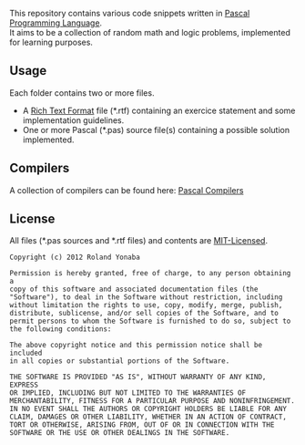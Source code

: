 This repository contains various code snippets written in [Pascal Programming Language](http://en.wikipedia.org/wiki/Pascal_%28programming_language%29).<br/>
It aims to be a collection of random math and logic problems, implemented for learning purposes.

## Usage ##
Each folder contains two or more files.
* A [Rich Text Format](http://en.wikipedia.org/wiki/Rich_Text_Format) file (*.rtf) containing an exercice statement and some implementation guidelines.
* One or more Pascal (*.pas) source file(s) containing a possible solution implemented.

## Compilers ##
A collection of compilers can be found here:
[Pascal Compilers](http://en.wikipedia.org/wiki/Category:Pascal_compilers)

## License ##
All files (*.pas sources and *.rtf files) and contents are [MIT-Licensed](http://www.opensource.org/licenses/mit-license.php).

	Copyright (c) 2012 Roland Yonaba

    Permission is hereby granted, free of charge, to any person obtaining a
    copy of this software and associated documentation files (the
    "Software"), to deal in the Software without restriction, including
    without limitation the rights to use, copy, modify, merge, publish,
    distribute, sublicense, and/or sell copies of the Software, and to
    permit persons to whom the Software is furnished to do so, subject to
    the following conditions:

    The above copyright notice and this permission notice shall be included
    in all copies or substantial portions of the Software.

    THE SOFTWARE IS PROVIDED "AS IS", WITHOUT WARRANTY OF ANY KIND, EXPRESS
    OR IMPLIED, INCLUDING BUT NOT LIMITED TO THE WARRANTIES OF
    MERCHANTABILITY, FITNESS FOR A PARTICULAR PURPOSE AND NONINFRINGEMENT.
    IN NO EVENT SHALL THE AUTHORS OR COPYRIGHT HOLDERS BE LIABLE FOR ANY
    CLAIM, DAMAGES OR OTHER LIABILITY, WHETHER IN AN ACTION OF CONTRACT,
    TORT OR OTHERWISE, ARISING FROM, OUT OF OR IN CONNECTION WITH THE
    SOFTWARE OR THE USE OR OTHER DEALINGS IN THE SOFTWARE.
